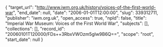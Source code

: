 {
  "target_url": "http://www.iwm.org.uk/history/voices-of-the-first-world-war", 
  "end_date": null, 
  "date": "2006-01-01T12:00:00", 
  "slug": 339312711, 
  "publisher": "iwm.org.uk", 
  "open_access": true, 
  "npld": false, 
  "title": "Imperial War Museum: Voices of the First World War", 
  "subjects": [], 
  "collections": [], 
  "record_id": "20060101T120000/FDs++3RbxVWOzm5gIw9B6Q==", 
  "scope": "root", 
  "start_date": null
}

